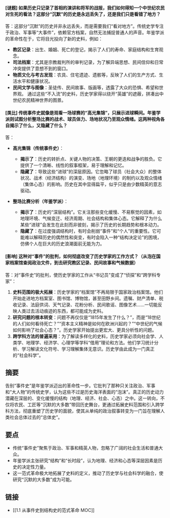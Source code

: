 #### [谜题] 如果历史只记录了首相的演讲和将军的战报，我们如何得知一个中世纪农民对生死的看法？这部分“沉默”的历史是永远丢失了，还是我们只是看错了地方？
答：这部分“沉默”的历史并非永远丢失，而是需要我们“看对地方”。传统史学专注于政治、军事等“大事件”，依赖官方档案，自然无法捕捉普通人的声音。年鉴学派的革命性在于，它将目光投向了新的史料，例如：
- **教区记录**：出生、婚姻、死亡的登记，揭示了人们的寿命、家庭结构和生育观念。
- **司法档案**：尤其是宗教裁判所的审判记录，为了解异端思想、民间信仰和日常冲突提供了意想不到的窗口。
- **物质文化与考古发现**：农具、住宅遗迹、遗骸等，反映了人们的生产方式、生活水平和健康状况。
- **民间文学与图像**：圣徒传、民间故事、版画等，透露了大众的恐惧、希望和世界观。
通过这些“不入流”的史料，历史学家得以绕开“英雄”的遮蔽，拼凑出中世纪农民精神世界的图景。

#### [类比] 传统事件史就像是观看一场球赛的“高光集锦”，只展示进球瞬间。年鉴学派则试图分析整场比赛的战术、球员体力、场地状况乃至观众情绪。这两种视角各自揭示了什么，又隐藏了什么？
答：
- **高光集锦（传统事件史）**：
    - **揭示了**：历史的转折点、关键人物的决策、王朝的更迭和战争的胜负。它提供了一个清晰、线性的叙事框架，易于理解和记忆。
    - **隐藏了**：导致这些“进球”的深层原因。它忽略了球员（社会大众）的整体状况、战术（经济结构）的演变、场地（地理环境）的制约以及观众情绪（集体心态）的影响。历史在其中显得扁平，似乎只是由少数精英的意志驱动。

- **整场比赛分析（年鉴学派）**：
    - **揭示了**：历史的“深层结构”。它关注那些变化缓慢、不易察觉的因素，如地理环境、气候变迁、经济周期、社会结构和集体心态。它解释了为什么某些“进球”会发生在此刻而非彼刻，揭示了历史的长期趋势和根本动力。
    - **隐藏了**：在过度强调结构时，有时会削弱“事件”和“个人”的重要性。它可能难以解释历史的偶然性和突变，有时会陷入一种“结构决定论”的困境，仿佛个人在巨大的历史浪潮面前无能为力。

#### [影响] 这种对“事件”的批判，如何彻底改变了历史学家的工作方式？（从泡在国家档案馆查阅政治文件，到去研究教区记录、民间故事和气候数据）
答：对“事件史”的批判，使历史学家的工作从“书记员”变成了“侦探”和“跨学科专家”：
1.  **史料范围的极大拓展**：历史学家的“档案馆”不再局限于国家政治档案馆。他们开始走进地方档案室、图书馆、博物馆，甚至田野乡间。遗嘱、财产清单、税收记录、法庭供词、天气记录、花粉分析、民间歌谣、图像艺术……一切能反映人类过去活动痕迹的东西，都可能成为史料。
2.  **研究问题的根本转变**：问题不再仅仅是“1815年发生了什么？”，而是“18世纪的人们如何看待死亡？”“资本主义精神是如何在欧洲兴起的？”“中世纪的气候如何影响了社会心态？”。历史学家开始提出更宏大、更具分析性的问题。
3.  **跨学科方法的普遍采用**：为了解读多样化的史料，历史学家必须向社会学、人类学、地理学、经济学、心理学等学科“借用”理论和方法。他们学习统计分析、学习解读文化符号、学习理解集体无意识。历史学由此成为一门真正的“社会科学”。

## 摘要
告别“事件史”是年鉴学派迈出的革命性一步。它批判了那种只关注政治、军事和“大人物”的传统史学，认为这些不过是历史海洋表面的“泡沫”。真正的历史动力潜藏在深层的、变化缓慢的结构（地理、经济、社会、心态）之中。这一转向，不仅将农民、工匠等“沉默的大多数”带回历史舞台，更通过拓展史料范围和引入跨学科方法，彻底重塑了历史学的面貌，使其从单纯的政治叙事转变为一门旨在理解人类社会总体过去的“总体史”。

## 要点
- 传统“事件史”聚焦于政治、军事和精英人物，忽略了广阔的社会生活和普通大众。
- 年鉴学派主张研究“结构”和“长时段”，认为地理、经济和心态等深层因素是历史的决定性力量。
- 这一范式革命极大地拓展了史料的定义，推动了历史学与社会科学的融合，使研究“沉默的大多数”成为可能。

## 链接
- [[1.1 从事件史到结构史的范式革命 MOC]]
